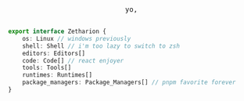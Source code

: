 <div align="center">

<pre>

yo,

</pre>

</div>

```typescript
export interface Zetharion {
	os: Linux // windows previously
	shell: Shell // i'm too lazy to switch to zsh
	editors: Editors[]
	code: Code[] // react enjoyer
	tools: Tools[]
	runtimes: Runtimes[]
	package_managers: Package_Managers[] // pnpm favorite forever
}
```

